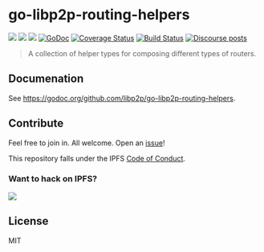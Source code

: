 # go-libp2p-routing-helpers

[![](https://img.shields.io/badge/made%20by-Protocol%20Labs-blue.svg?style=flat-square)](https://protocol.ai)
[![](https://img.shields.io/badge/project-libp2p-yellow.svg?style=flat-square)](https://libp2p.io/)
[![](https://img.shields.io/badge/freenode-%23libp2p-yellow.svg?style=flat-square)](http://webchat.freenode.net/?channels=%23libp2p)
[![GoDoc](https://godoc.org/github.com/libp2p/go-libp2p-routing-helpers?status.svg)](https://godoc.org/github.com/libp2p/go-libp2p-routing-helpers)
[![Coverage Status](https://img.shields.io/codecov/c/github/libp2p/go-libp2p-routing-helpers.svg?style=flat-square&branch=master)](https://codecov.io/github/libp2p/go-libp2p-routing-helpers?branch=master)
[![Build Status](https://travis-ci.org/libp2p/go-libp2p-routing-helpers.svg?branch=master)](https://travis-ci.org/libp2p/go-libp2p-routing-helpers)
[![Discourse posts](https://img.shields.io/discourse/https/discuss.libp2p.io/posts.svg)](https://discuss.libp2p.io)

> A collection of helper types for composing different types of routers.

## Documenation

See https://godoc.org/github.com/libp2p/go-libp2p-routing-helpers.

## Contribute

Feel free to join in. All welcome. Open an [issue](https://github.com/libp2p/go-libp2p-routing-helpers/issues)!

This repository falls under the IPFS [Code of Conduct](https://github.com/ipfs/community/blob/master/code-of-conduct.md).

### Want to hack on IPFS?

[![](https://cdn.rawgit.com/jbenet/contribute-ipfs-gif/master/img/contribute.gif)](https://github.com/ipfs/community/blob/master/contributing.md)

## License

MIT
